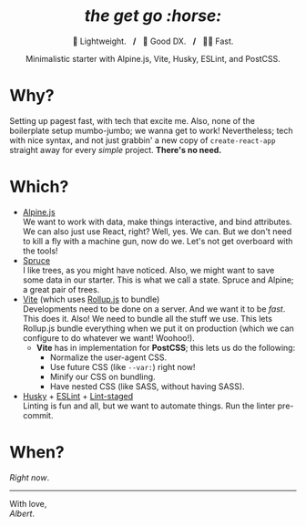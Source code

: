 <div align="center">
  <h1><i>the get go :horse:</i></h1>
  <p>🦢 Lightweight. &nbsp; <b>/</b> &nbsp; 💽 Good DX. &nbsp; <b>/</b> &nbsp; 🏇🏻 Fast.</p>
  <p>Minimalistic starter with Alpine.js, Vite, Husky, ESLint, and PostCSS.</p>
</div>

# Why?
Setting up pagest fast, with tech that excite me. 
Also, none of the boilerplate setup mumbo-jumbo; we wanna get to work!
Nevertheless; tech with nice syntax, and not just grabbin' a new copy of `create-react-app` straight away for every _simple_ project. **There's no need.**

# Which?
- [Alpine.js](https://github.com/alpinejs/alpine)\
We want to work with data, make things interactive, and bind attributes. We can also just use React, right? 
Well, yes. We can. But we don't need to kill a fly with a machine gun, now do we. 
Let's not get overboard with the tools!
- [Spruce](https://github.com/ryangjchandler/spruce)\
I like trees, as you might have noticed. Also, we might want to save some data in our starter. 
This is what we call a state. Spruce and Alpine; a great pair of trees. 
- [Vite](https://github.com/vitejs/vite) (which uses [Rollup.js](https://github.com/webpack/webpack) to bundle)\
Developments need to be done on a server. And we want it to be _fast_. This does it. 
Also! We need to bundle all the stuff we use. This lets Rollup.js bundle everything when we put it on production (which we can configure to do whatever we want! Woohoo!).
  - **Vite** has in implementation for **PostCSS**; this lets us do the following:
    - Normalize the user-agent CSS.
    - Use future CSS (like `--var:`) right now!
    - Minify our CSS on bundling.
    - Have nested CSS (like SASS, without having SASS).
- [Husky](https://github.com/typicode/husky) + [ESLint](https://github.com/eslint/eslint) + [Lint-staged](https://github.com/okonet/lint-staged)\
Linting is fun and all, but we want to automate things. 
Run the linter pre-commit.

# When?
_Right now_.

---

With love,\
_Albert_.
